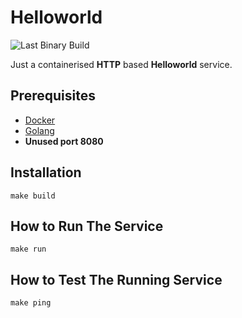 # Helloworld

![Last Binary Build](https://github.com/burubur/helloworld/workflows/Last%20Binary%20Build/badge.svg)

Just a containerised **HTTP** based **Helloworld** service.

## Prerequisites

- [Docker](https://www.docker.com/)
- [Golang](https://golang.org/)
- **Unused port 8080**

## Installation

```shell script
make build
```

## How to Run The Service

```shell script
make run
```

## How to Test The Running Service

```shell script
make ping
```
